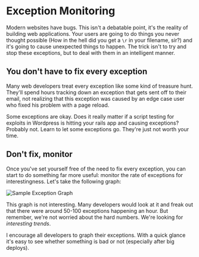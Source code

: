 # Exception Monitoring

Modern websites have bugs. This isn't a debatable point, it's the reality of building web applications.  Your users are going to do things you never thought possible (How in the hell did you get a `\r` in your filename, sir?) and it's going to cause unexpected things to happen.  The trick isn't to try and stop these exceptions, but to deal with them in an intelligent manner.

## You don't have to fix every exception

Many web developers treat every exception like some kind of treasure hunt. They'll spend hours tracking down an exception that gets sent off to their email, not realizing that this exception was caused by an edge case user who fixed his problem with a page reload.

Some exceptions are okay.  Does it really matter if a script testing for exploits in Wordpress is hitting your rails app and causing exceptions? Probably not.  Learn to let some exceptions go. They're just not worth your time.

## Don't fix, monitor

Once you've set yourself free of the need to fix every exception, you can start to do something far more useful: monitor the rate of exceptions for interestingness.  Let's take the following graph:

![Sample Exception Graph](http://share.kyleneath.com/captures/haystack_graph-20100110-151207.gif)

This graph is not interesting.  Many developers would look at it and freak out that there were around 50-100 exceptions happening an hour.  But remember, we're not worried about the hard numbers. We're looking for *interesting trends*.

I encourage all developers to graph their exceptions.  With a quick glance it's easy to see whether something is bad or not (especially after big deploys).